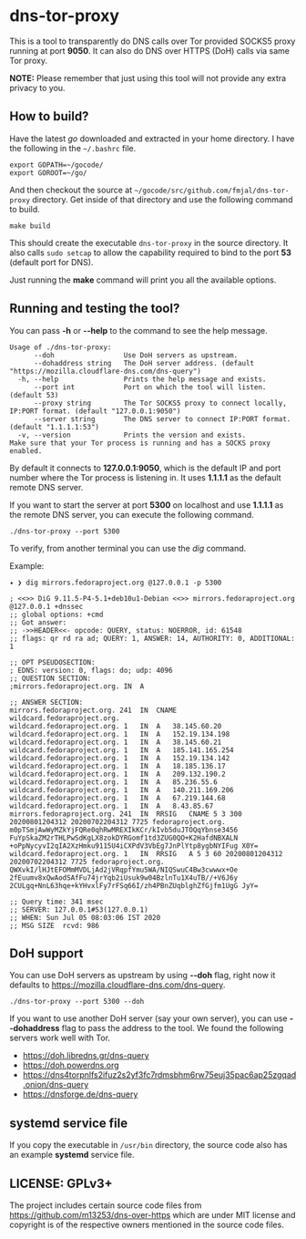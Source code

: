 # dns-tor-proxy

This is a tool to transparently do DNS calls over Tor provided SOCKS5 proxy
running at port **9050**. It can also do DNS over HTTPS (DoH) calls via same
Tor proxy.

**NOTE:** Please remember that just using this tool will not provide any extra privacy to you.


## How to build?

Have the latest *go* downloaded and extracted in your home directory. I have
the following in the `~/.bashrc` file.

```
export GOPATH=~/gocode/
export GOROOT=~/go/
```

And then checkout the source at
`~/gocode/src/github.com/fmjal/dns-tor-proxy` directory. Get inside of that
directory and use the following command to build.

```
make build
```

This should create the executable `dns-tor-proxy` in the source directory. It
also calls `sudo setcap` to allow the capability required to bind to the port
**53** (default port for DNS).

Just running the **make** command will print you all the available options.


## Running and testing the tool?

You can pass **-h** or **--help** to the command to see the help message.

```
Usage of ./dns-tor-proxy:
      --doh                 Use DoH servers as upstream.
      --dohaddress string   The DoH server address. (default "https://mozilla.cloudflare-dns.com/dns-query")
  -h, --help                Prints the help message and exists.
      --port int            Port on which the tool will listen. (default 53)
      --proxy string        The Tor SOCKS5 proxy to connect locally, IP:PORT format. (default "127.0.0.1:9050")
      --server string       The DNS server to connect IP:PORT format. (default "1.1.1.1:53")
  -v, --version             Prints the version and exists.
Make sure that your Tor process is running and has a SOCKS proxy enabled.
```

By default it connects to **127.0.0.1:9050**, which is the default IP and port
number where the Tor process is listening in. It uses **1.1.1.1** as the
default remote DNS server.

If you want to start the server at port **5300** on localhost and use
**1.1.1.1** as the remote DNS server, you can execute the following command.

```
./dns-tor-proxy --port 5300
```

To verify, from another terminal you can use the *dig* command.

Example:

```
✦ ❯ dig mirrors.fedoraproject.org @127.0.0.1 -p 5300

; <<>> DiG 9.11.5-P4-5.1+deb10u1-Debian <<>> mirrors.fedoraproject.org @127.0.0.1 +dnssec
;; global options: +cmd
;; Got answer:
;; ->>HEADER<<- opcode: QUERY, status: NOERROR, id: 61548
;; flags: qr rd ra ad; QUERY: 1, ANSWER: 14, AUTHORITY: 0, ADDITIONAL: 1

;; OPT PSEUDOSECTION:
; EDNS: version: 0, flags: do; udp: 4096
;; QUESTION SECTION:
;mirrors.fedoraproject.org.	IN	A

;; ANSWER SECTION:
mirrors.fedoraproject.org. 241	IN	CNAME	wildcard.fedoraproject.org.
wildcard.fedoraproject.org. 1	IN	A	38.145.60.20
wildcard.fedoraproject.org. 1	IN	A	152.19.134.198
wildcard.fedoraproject.org. 1	IN	A	38.145.60.21
wildcard.fedoraproject.org. 1	IN	A	185.141.165.254
wildcard.fedoraproject.org. 1	IN	A	152.19.134.142
wildcard.fedoraproject.org. 1	IN	A	18.185.136.17
wildcard.fedoraproject.org. 1	IN	A	209.132.190.2
wildcard.fedoraproject.org. 1	IN	A	85.236.55.6
wildcard.fedoraproject.org. 1	IN	A	140.211.169.206
wildcard.fedoraproject.org. 1	IN	A	67.219.144.68
wildcard.fedoraproject.org. 1	IN	A	8.43.85.67
mirrors.fedoraproject.org. 241	IN	RRSIG	CNAME 5 3 300 20200801204312 20200702204312 7725 fedoraproject.org. m0pTSmjAwWyMZkYjFQRe0qhRwMREXIkKCr/kIvb5duJTOQqYbnse3456 FuYpSkaZM2rTHLPwSdKgLX8zokDYRGomf1td3ZUG0QO+K2HafdNBXALN +oPpNycyvI2qIA2XzHmku9115U4iCXPdV3VbEg7JnPlYtp8ygbNYIFug X0Y=
wildcard.fedoraproject.org. 1	IN	RRSIG	A 5 3 60 20200801204312 20200702204312 7725 fedoraproject.org. QWXvkI/lHJtEFOMmMVDLjAd2jVRqpfYmu5WA/NIQSwuC4Bw3cwwwx+Oe 2fEuumv8xQwAodSAfFu74jrYqb2iUsuk9w04BzlnTu1X4uTB//+V6J6y 2CULgq+NnL63hqe+kYHvxlFy7rFSq66I/zh4PBnZUqblghZfGjfm1UgG JyY=

;; Query time: 341 msec
;; SERVER: 127.0.0.1#53(127.0.0.1)
;; WHEN: Sun Jul 05 08:03:06 IST 2020
;; MSG SIZE  rcvd: 986
```


## DoH support

You can use DoH servers as upstream by using **--doh** flag, right now it defaults to <https://mozilla.cloudflare-dns.com/dns-query>.

```
./dns-tor-proxy --port 5300 --doh
```

If you want to use another DoH server (say your own server), you can use **--dohaddress** flag to pass the address to the tool.
We found the following servers work well with Tor.

- https://doh.libredns.gr/dns-query
- https://doh.powerdns.org
- https://dns4torpnlfs2ifuz2s2yf3fc7rdmsbhm6rw75euj35pac6ap25zgqad.onion/dns-query
- https://dnsforge.de/dns-query

## systemd service file

If you copy the executable in `/usr/bin` directory, the source code also has an
example **systemd** service file.


## LICENSE:   GPLv3+

The project includes certain source code files from
<https://github.com/m13253/dns-over-https> which are under MIT license and
copyright is of the respective owners mentioned in the source code files.


